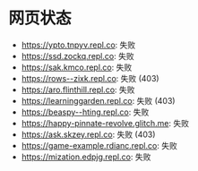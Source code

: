 # 网页状态
- https://ypto.tnpyv.repl.co: 失败
- https://ssd.zockq.repl.co: 失败
- https://sak.kmco.repl.co: 失败
- https://rows--zixk.repl.co: 失败 (403)
- https://aro.flinthill.repl.co: 失败
- https://learninggarden.repl.co: 失败 (403)
- https://beaspy--hting.repl.co: 失败
- https://happy-pinnate-revolve.glitch.me: 失败
- https://ask.skzey.repl.co: 失败 (403)
- https://game-example.rdianc.repl.co: 失败
- https://mization.edpjg.repl.co: 失败
